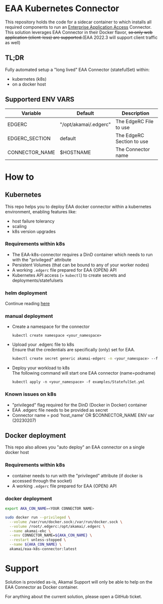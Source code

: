 # EAA Kubernetes Connector
This repository holds the code for a sidecar container to which installs all required components to run an [Enterprise Application Access](https://www.akamai.com/products/enterprise-application-access) Connector.  
This solution leverages EAA Connector in their Docker flavor, ~~so only web application (client-less) are supported.~~(EAA 2022.3 will support client traffic as well)


## TL;DR
Fully automated setup a "long lived" EAA Connector (statefulSet) within:
- kubernetes (k8s)
- on a docker host


## Supporterd ENV VARS

| Variable       | Default | Description               |
|----------------|---------|---------------------------|
|EDGERC | "/opt/akamai/.edgerc" | The EdgeRC File to use|
| EDGERC_SECTION | default | The EdgeRC Section to use | 
| CONNECTOR_NAME | $HOSTNAME | The Connector name      |



# How to
## Kubernetes
This repo helps you to deploy EAA docker connector within a kubernetes environment, enabling features like:
 - host failure tolerancy
 - scaling
 - k8s version upgrades

### Requirements within k8s
- The EAA-k8s-connector requires a DinD container which needs to run with the "privileged" attribute
- Persistent Volumes (that can be bound to any of your worker nodes)
- A working `.edgerc` file prepared for EAA {OPEN} API
- Kubernetes API access (+ `kubectl`) to create secrets and deployments/statefulsets

### helm deployment  
Continue reading [here](helm/README.md)

### manual deployment

- Create a namespace for the connector  
  ```text
  kubectl create namespace <your_namespace>
  ```

- Upload your .edgerc file to k8s  
  Ensure that the credentials are specifically (only) set for EAA.
    ```bash
    kubectl create secret generic akamai-edgerc -n <your_namespace> --from-file=edgerc=/home/username/.edgerc
    ```

- Deploy your workload to k8s  
The following command will start one EAA connector (name=podname)
  ```text
  kubectl apply -n <your_namespace> -f examples/StatefulSet.yml
  ```
  
### Known issues on k8s

- "privileged" flag required for the DinD (Docker in Docker) container
- EAA .edgerc file needs to be provided as secret
- Connector name = pod 'host_name' OR  $CONNECTOR_NAME ENV var (20230207)

## Docker deployment
This repo also allows you "auto deploy" an EAA connector on a single docker host

### Requirements within k8s
- container needs to run with the "privileged" attribute (if docker is accessed through the socket)
- A working `.edgerc` file prepared for EAA {OPEN} API

### docker deployment
```bash
export AKA_CON_NAME=<YOUR CONNECTOR NAME>

sudo docker run --privileged \
  --volume /var/run/docker.sock:/var/run/docker.sock \
  --volume /root/.edgerc:/opt/akamai/.edgerc \
  --name akamai-ekc \
  --env CONNECTOR_NAME=${AKA_CON_NAME} \
  --restart unless-stopped \
  --name ${AKA_CON_NAME} \
  akamai/eaa-k8s-connector:latest
```

# Support

Solution is provided as-is, Akamai Support will only be able to help on the EAA Connector as Docker container.

For anything about the current solution, please open a GitHub ticket.
